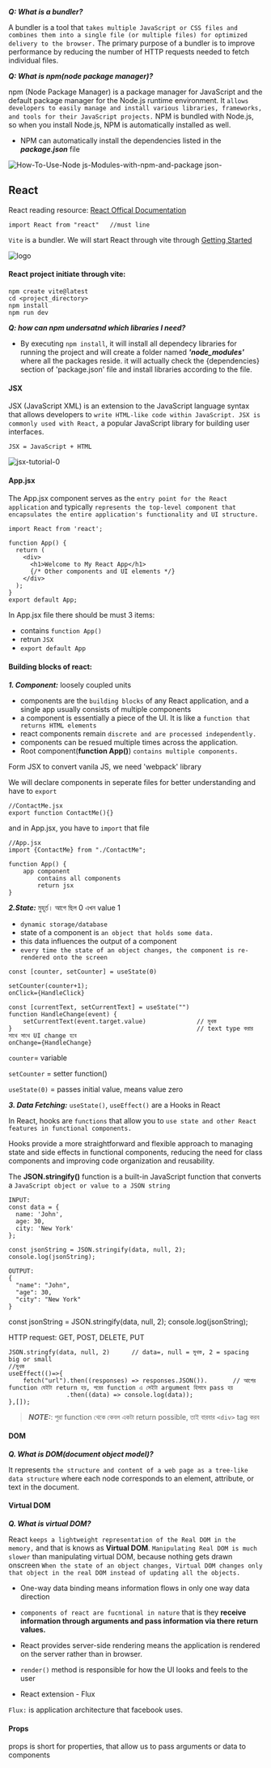 **_Q: What is a bundler?_**

A bundler is a tool that `takes multiple JavaScript or CSS files and combines them into a single file (or multiple files) for optimized delivery to the browser.` The primary purpose of a bundler is to improve performance by reducing the number of HTTP requests needed to fetch individual files.

**_Q: What is npm(node package manager)?_**

npm (Node Package Manager) is a package manager for JavaScript and the default package manager for the Node.js runtime environment. It `allows developers to easily manage and install various libraries, frameworks, and tools for their JavaScript projects.` NPM is bundled with Node.js, so when you install Node.js, NPM is automatically installed as well.
- NPM can automatically install the dependencies listed in the _**package.json**_ file

![How-To-Use-Node js-Modules-with-npm-and-package json-](https://github.com/Mohsem35/DevOps/assets/58659448/e98372f8-5bb7-4133-8a66-ce742576528b)


## React

React reading resource: [React Offical Documentation](https://react.dev/learn)

```
import React from "react"   //must line
```

`Vite` is a bundler. We will start React through vite through [Getting Started](https://vitejs.dev/guide/)

![logo](https://github.com/Mohsem35/DevOps/assets/58659448/e54d6164-9225-402b-9f31-2489d3ad7d26)



#### React project initiate through vite: 
```
npm create vite@latest
cd <project_directory>
npm install
npm run dev 
```

**_Q: how can npm undersatnd which libraries I need?_**

- By executing `npm install`, it will install all dependecy libraries for running the project and will create a folder named **_'node_modules'_** where all the packages reside.
it will actually check the {dependencies} section of 'package.json' file and install libraries according to the file.




#### JSX 

JSX (JavaScript XML) is an extension to the JavaScript language syntax that allows developers to `write HTML-like code within JavaScript. JSX is commonly used with React,` a popular JavaScript library for building user interfaces.

`JSX = JavaScript + HTML`

![jsx-tutorial-0](https://github.com/Mohsem35/DevOps/assets/58659448/a5e3aa16-24dd-442a-ad0c-27fa4e24d83d)

#### App.jsx

The App.jsx component serves as the `entry point for the React application` and typically `represents the top-level component that encapsulates the entire application's functionality and UI structure.`

```
import React from 'react';

function App() {
  return (
    <div>
      <h1>Welcome to My React App</h1>
      {/* Other components and UI elements */}
    </div>
  );
}
export default App;
```

In App.jsx file there should be must 3 items:
- contains `function App()`
- retrun `JSX`
- `export default App`


#### Building blocks of react:

**_1. Component:_** loosely coupled units

- components are the `building blocks` of any React application, and a single app usually consists of multiple components
- a component is essentially a piece of the UI. It is like a `function that returns HTML elements`
- react components remain `discrete and are processed independently.`
- components can be resued multiple times across the application.
- Root component(**function App()**) `contains multiple components.`

Form JSX to convert vanila JS, we need 'webpack' library 

We will declare components in seperate files for better understanding and have to `export` 

```
//ContactMe.jsx
export function ContactMe(){}
```
and in App.jsx, you have to `import` that file

```
//App.jsx
import {ContactMe} from "./ContactMe";

function App() {
    app component
        contains all components
        return jsx
}
```

**_2.State:_** মুহূর্ত। আগে ছিল 0 এখন value 1

- `dynamic storage/database`
- state of a component is `an object that holds some data.`
- this data influences the output of a component
- `every time the state of an object changes, the component is re-rendered onto the screen`


```
const [counter, setCounter] = useState(0)

setCounter(counter+1);
onClick={HandleClick}

const [currentText, setCurrentText] = useState("")
function HandleChange(event) {
    setCurrentText(event.target.value)              // মুখস্ত
}                                                   // text type করার সাথে সাথে UI change হবে
onChange={HandleChange} 
```

`counter`= variable

`setCounter` = setter function()

`useState(0)` = passes initial value, means value zero



**_3. Data Fetching:_**  `useState()`, `useEffect()` are a Hooks in React

In React, hooks are `functions` that allow you to `use state and other React features in functional components.`
<p>Hooks provide a more straightforward and flexible approach to managing state and side effects in functional components, reducing the need for class components and improving code organization and reusability.</p>


The **JSON.stringify()** function is a built-in JavaScript function that converts a `JavaScript object or value to a JSON string`

```
INPUT:
const data = {
  name: 'John',
  age: 30,
  city: 'New York'
};

const jsonString = JSON.stringify(data, null, 2);
console.log(jsonString);
```

```
OUTPUT:
{
  "name": "John",
  "age": 30,
  "city": "New York"
}
```


const jsonString = JSON.stringify(data, null, 2);
console.log(jsonString);


HTTP request: GET, POST, DELETE, PUT

```
JSON.stringfy(data, null, 2)      // data=, null = মুখস্ত, 2 = spacing big or small
//মুখস্ত
useEffect(()=>{
    fetch("url").then((responses) => responses.JSON()).       // আগের function যেইটা return হয়, পরের function এ সেইটা argument হিসাবে pass হয়
                .then((data) => console.log(data));
},[]);
```

> **_NOTE:_**: পুরা function থেকে কেবল একটা return possible, তাই বারবার `<div>` tag করব



#### DOM 

**_Q. What is DOM(document object model)?_**

It represents `the structure and content of a web page as a tree-like data structure` where each node corresponds to an element, attribute, or text in the document.

#### Virtual DOM

**_Q. What is virtual DOM?_**

React `keeps a lightweight representation of the Real DOM in the memory,` and that is knows as **Virtual DOM**.
`Manipulating Real DOM is much slower` than manipulating virtual DOM, because nothing gets drawn onscreen
`When the state of an object changes, Virtual DOM changes only that object in the real DOM instead of updating all the objects.`

- One-way data binding means information flows in only one way data direction

- `components of react are fucntional in nature` that is they **receive information through arguments and pass information via there return values.**
- React provides server-side rendering means the application is rendered on the server rather than in browser.
- `render()` method is responsible for how the UI looks and feels to the user


- React extension - Flux

`Flux:` is application architecture that facebook uses.

#### Props
props is short for properties, that allow us to pass arguments or data to components

